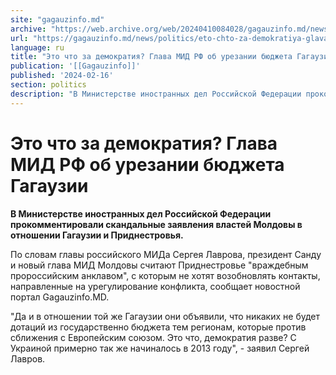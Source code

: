 ```yaml
---
site: "gagauzinfo.md"
archive: "https://web.archive.org/web/20240410084028/gagauzinfo.md/news/politics/eto-chto-za-demokratiya-glava-mid-rf-ob-urezanii-byudzheta-gagauzii"
url: "https://gagauzinfo.md/news/politics/eto-chto-za-demokratiya-glava-mid-rf-ob-urezanii-byudzheta-gagauzii"
language: ru
title: "Это что за демократия? Глава МИД РФ об урезании бюджета Гагаузии"
publication: '[[Gagauzinfo]]'
published: '2024-02-16'
section: politics
description: "В Министерстве иностранных дел Российской Федерации прокомментировали скандальные заявления властей Молдовы в отношении Гагаузии и Приднестровья."
---
```


# Это что за демократия? Глава МИД РФ об урезании бюджета Гагаузии

**В Министерстве иностранных дел Российской Федерации прокомментировали скандальные заявления властей Молдовы в отношении Гагаузии и Приднестровья.**

По словам главы российского МИДа Сергея Лаврова, президент Санду и новый глава МИД Молдовы считают Приднестровье "враждебным пророссийским анклавом", с которым не хотят возобновлять контакты, направленные на урегулирование конфликта, сообщает новостной портал Gagauzinfo.MD.

"Да и в отношении той же Гагаузии они объявили, что никаких не будет дотаций из государственно бюджета тем регионам, которые против сближения с Европейским союзом. Это что, демократия разве? С Украиной примерно так же начиналось в 2013 году", - заявил Сергей Лавров.